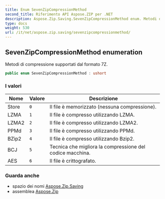 ```yaml
---
title: Enum SevenZipCompressionMethod
second_title: Riferimento API Aspose.ZIP per .NET
description: Aspose.Zip.Saving.SevenZipCompressionMethod enum. Metodi di compressione supportati dal formato 7Z.
type: docs
weight: 530
url: /it/net/aspose.zip.saving/sevenzipcompressionmethod/
---
```

## SevenZipCompressionMethod enumeration

Metodi di compressione supportati dal formato 7Z.

```csharp
public enum SevenZipCompressionMethod : ushort
```

### I valori

| Nome | Valore | Descrizione |
| --- | --- | --- |
| Store | `0` | Il file è memorizzato (nessuna compressione). |
| LZMA | `1` | Il file è compresso utilizzando LZMA. |
| LZMA2 | `2` | Il file è compresso utilizzando LZMA2. |
| PPMd | `3` | Il file è compresso utilizzando PPMd. |
| BZip2 | `4` | Il file è compresso utilizzando Bzip2. |
| BCJ | `5` | Tecnica che migliora la compressione del codice macchina. |
| AES | `6` | Il file è crittografato. |

### Guarda anche

* spazio dei nomi [Aspose.Zip.Saving](../../aspose.zip.saving/)
* assemblea [Aspose.Zip](../../)


